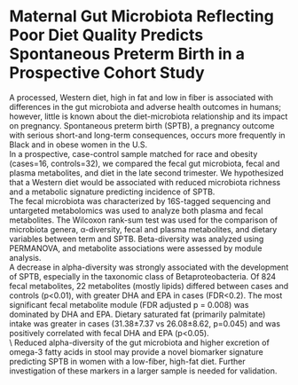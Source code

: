 # Maternal Gut Microbiota Reflecting Poor Diet Quality Predicts Spontaneous Preterm Birth in a Prospective Cohort Study 
A processed, Western diet, high in fat and low in fiber is associated with differences in the gut microbiota and adverse health outcomes in humans; however, little is known about the diet-microbiota relationship and its impact on pregnancy. Spontaneous preterm birth (SPTB), a pregnancy outcome with serious short-and long-term consequences, occurs more frequently in Black and in obese women in the U.S. 
\
In a prospective, case-control sample matched for race and obesity (cases=16, controls=32), we compared the fecal gut microbiota, fecal and plasma metabolites, and diet in the late second trimester. We hypothesized that a Western diet would be associated with reduced microbiota richness and a metabolic signature predicting incidence of SPTB. 
\
The fecal microbiota was characterized by 16S-tagged sequencing and untargeted metabolomics was used to analyze both plasma and fecal metabolites. The Wilcoxon rank-sum test was used for the comparison of microbiota genera, α-diversity, fecal and plasma metabolites, and dietary variables between term and SPTB. Beta-diversity was analyzed using PERMANOVA, and metabolite associations were assessed by module analysis.
\
A decrease in alpha-diversity was strongly associated with the development of SPTB, especially in the taxonomic class of Betaproteobacteria. Of 824 fecal metabolites, 22 metabolites (mostly lipids) differed between cases and controls (p<0.01), with greater DHA and EPA in cases (FDR<0.2). The most significant fecal metabolite module (FDR adjusted p = 0.008) was dominated by DHA and EPA. Dietary saturated fat (primarily palmitate) intake was greater in cases (31.38±7.37 vs 26.08±8.62, p=0.045) and was positively correlated with fecal DHA and EPA \(p<0.05\).  
\ 
Reduced alpha-diversity of the gut microbiota and higher excretion of omega-3 fatty acids in stool may provide a novel biomarker signature predicting SPTB in women with a low-fiber, high-fat diet. Further investigation of these markers in a larger sample is needed for validation.  
